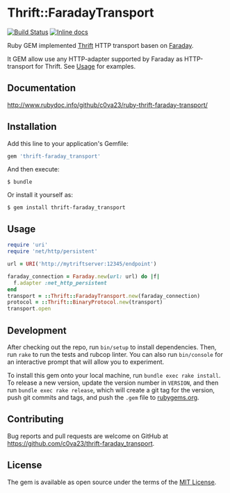 # Thrift::FaradayTransport

[![Build Status](https://travis-ci.org/c0va23/ruby-thrift-faraday-transport.svg?branch=feature%2Fconfigure-travis)](https://travis-ci.org/c0va23/ruby-thrift-faraday-transport)
[![Inline docs](http://inch-ci.org/github/c0va23/ruby-thrift-faraday-transport.svg?branch=master)](http://inch-ci.org/github/c0va23/ruby-thrift-faraday-transport)

Ruby GEM implemented [Thrift](https://github.com/apache/thrift/tree/master/lib/rb)
HTTP transport basen on [Faraday](https://github.com/lostisland/faraday).

It GEM allow use any HTTP-adapter supported by Faraday as HTTP-transport for
Thrift. See [Usage](#Usage) for examples.

## Documentation

http://www.rubydoc.info/github/c0va23/ruby-thrift-faraday-transport/

## Installation

Add this line to your application's Gemfile:

```ruby
gem 'thrift-faraday_transport'
```

And then execute:

    $ bundle

Or install it yourself as:

    $ gem install thrift-faraday_transport

## Usage

```ruby
require 'uri'
require 'net/http/persistent'

url = URI('http://mytriftserver:12345/endpoint')

faraday_connection = Faraday.new(url: url) do |f|
  f.adapter :net_http_persistent
end
transport = ::Thrift::FaradayTransport.new(faraday_connection)
protocol = ::Thrift::BinaryProtocol.new(transport)
transport.open
```

## Development

After checking out the repo, run `bin/setup` to install dependencies. Then, run
`rake` to run the tests and rubcop linter. You can also run `bin/console`
for an interactive prompt that will allow you to experiment.

To install this gem onto your local machine, run `bundle exec rake install`.
To release a new version, update the version number in `VERSION`, and then run
`bundle exec rake release`, which will create a git tag for the version, push
git commits and tags, and push the `.gem` file to
[rubygems.org](https://rubygems.org).

## Contributing

Bug reports and pull requests are welcome on GitHub at
https://github.com/c0va23/thrift-faraday_transport.

## License

The gem is available as open source under the terms of the
[MIT License](https://opensource.org/licenses/MIT).

